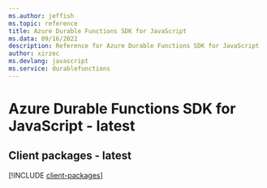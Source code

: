 ```yaml
---
ms.author: jeffish
ms.topic: reference
title: Azure Durable Functions SDK for JavaScript
ms.data: 09/16/2022
description: Reference for Azure Durable Functions SDK for JavaScript
author: xirzec
ms.devlang: javascript
ms.service: durablefunctions
---
```

# Azure Durable Functions SDK for JavaScript - latest

## Client packages - latest
[!INCLUDE [client-packages](durable-functions-client-index.md)]
